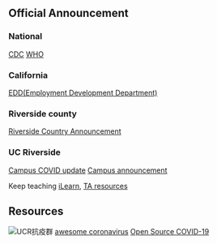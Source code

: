 
## Official Announcement

### National
[CDC](https://www.cdc.gov/coronavirus/2019-nCoV/index.html)
[WHO](https://www.who.int/emergencies/diseases/novel-coronavirus-2019)

### California
[EDD(Employment Development Department)](https://www.edd.ca.gov/about_edd/coronavirus-2019.htm)

### Riverside county
[Riverside Country Announcement](https://www.rivcoph.org/coronavirus)


### UC Riverside

[Campus COVID update](https://ehs.ucr.edu/coronavirus) [Campus announcement](https://insideucr.ucr.edu/announcements)

Keep teaching
[iLearn](https://keepteaching.ucr.edu/ilearn),
[TA resources](https://keepteaching.ucr.edu/ta-resources)

## Resources

![UCR抗疫群]()
[awesome coronavirus](https://github.com/soroushchehresa/awesome-coronavirus)
[Open Source COVID-19](https://weileizeng.github.io/Open-Source-COVID-19/)
